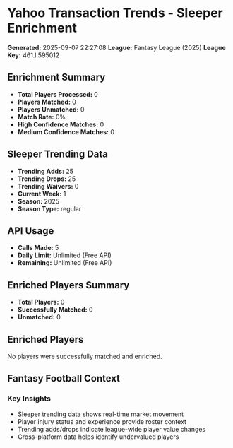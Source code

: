 # Yahoo Transaction Trends - Sleeper Enrichment
**Generated:** 2025-09-07 22:27:08
**League:** Fantasy League (2025)
**League Key:** 461.l.595012

## Enrichment Summary
- **Total Players Processed:** 0
- **Players Matched:** 0
- **Players Unmatched:** 0
- **Match Rate:** 0%
- **High Confidence Matches:** 0
- **Medium Confidence Matches:** 0

## Sleeper Trending Data
- **Trending Adds:** 25
- **Trending Drops:** 25
- **Trending Waivers:** 0
- **Current Week:** 1
- **Season:** 2025
- **Season Type:** regular

## API Usage
- **Calls Made:** 5
- **Daily Limit:** Unlimited (Free API)
- **Remaining:** Unlimited (Free API)

## Enriched Players Summary
- **Total Players:** 0
- **Successfully Matched:** 0
- **Unmatched:** 0

## Enriched Players
No players were successfully matched and enriched.

## Fantasy Football Context

### Key Insights
- Sleeper trending data shows real-time market movement
- Player injury status and experience provide roster context
- Trending adds/drops indicate league-wide player value changes
- Cross-platform data helps identify undervalued players
